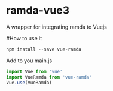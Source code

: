 # ramda-vue3
A wrapper for integrating ramda to Vuejs

#How to use it
```js
npm install --save vue-ramda
```
Add to you main.js
```js
import Vue from 'vue'
import VueRamda from 'vue-ramda'
Vue.use(VueRamda)
```
